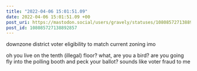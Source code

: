 ```yaml
---
title: "2022-04-06 15:01:51.09"
date: 2022-04-06 15:01:51.09 +00
post_uri: https://mastodon.social/users/gravely/statuses/108085727138892857
post_id: 108085727138892857
---
```

downzone district voter eligibility to match current zoning imo

oh you live on the tenth (illegal) floor? what, are you a bird? are you going fly into the polling booth and peck your ballot? sounds like voter fraud to me


